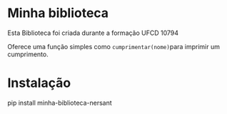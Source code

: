 # Minha biblioteca

Esta Biblioteca foi criada durante a formação UFCD 10794

Oferece uma função simples como `cumprimentar(nome)`para imprimir um cumprimento.

# Instalação

pip install minha-biblioteca-nersant 